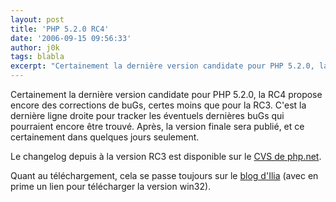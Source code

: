```yaml
---
layout: post
title: 'PHP 5.2.0 RC4'
date: '2006-09-15 09:56:33'
author: j0k
tags: blabla
excerpt: "Certainement la dernière version candidate pour PHP 5.2.0, la RC4 propose encore des corrections de buGs, certes moins que pour la RC3.     \nC'est la dernière ligne droite pour tracker les éventuels dernières buGs qui pourraient encore être trouvé. Après, la version finale sera publié, et ce certainement dans quelques jours seulement.  \n  \nLe      …"
---
```


Certainement la dernière version candidate pour PHP 5.2.0, la RC4 propose encore des corrections de buGs, certes moins que pour la RC3.
C'est la dernière ligne droite pour tracker les éventuels dernières buGs qui pourraient encore être trouvé. Après, la version finale sera publié, et ce certainement dans quelques jours seulement.

Le changelog depuis à la version RC3 est disponible sur le [CVS de php.net](http://cvs.php.net/viewvc.cgi/php-src/NEWS?revision=1.2027.2.547.2.252&amp;view=markup).

Quant au téléchargement, cela se passe toujours sur le [blog d'Ilia](http://ilia.ws/archives/126-php-5.2.0-RC4-Released.html) (avec en prime un lien pour télécharger la version win32).

